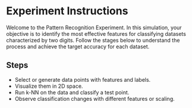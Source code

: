 # Experiment Instructions

Welcome to the Pattern Recognition Experiment. In this simulation, your objective is to identify the most effective features for classifying datasets characterized by two digits. Follow the stages below to understand the process and achieve the target accuracy for each dataset.

## Steps
- Select or generate data points with features and labels.
- Visualize them in 2D space.
- Run k-NN on the data and classify a test point.
- Observe classification changes with different features or scaling.
